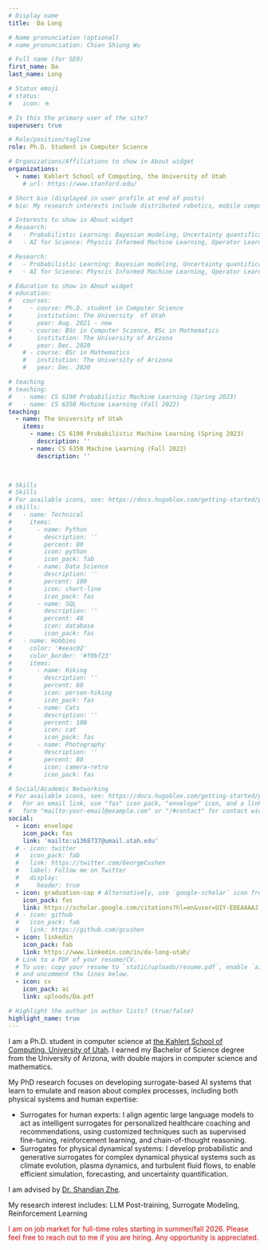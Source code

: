 ```yaml
---
# Display name
title:  Da Long

# Name pronunciation (optional)
# name_pronunciation: Chien Shiung Wu

# Full name (for SEO)
first_name: Da
last_name: Long

# Status emoji
# status:
#   icon: ☕️

# Is this the primary user of the site?
superuser: true

# Role/position/tagline
role: Ph.D. Student in Computer Science

# Organizations/Affiliations to show in About widget
organizations:
  - name: Kahlert School of Computing, the University of Utah
    # url: https://www.stanford.edu/

# Short bio (displayed in user profile at end of posts)
# bio: My research interests include distributed robotics, mobile computing and programmable matter.

# Interests to show in About widget
# Research:
#   - Probabilistic Learning: Bayesian modeling, Uncertainty quantification, Approximate inference, Gaussian Process
#   - AI for Science: Physcis Informed Machine Learning, Operator Learning, ODE/PDEs discovery, Surrogate Modeling

# Research:
#   - Probabilistic Learning: Bayesian modeling, Uncertainty quantification, 
#   - AI for Science: Physcis Informed Machine Learning, Operator Learning, 

# Education to show in About widget
# education:
#   courses:
#     - course: Ph.D. student in Computer Science
#       institution: The University  of Utah
#       year: Aug. 2021 - now
#     - course: BSc in Computer Science, BSc in Mathematics
#       institution: The University of Arizona
#       year: Dec. 2020 
    # - course: BSc in Mathematics
    #   institution: The University of Arizona
    #   year: Dec. 2020 

# teaching
# teaching:
#   - name: CS 6190 Probabilistic Machine Learning (Spring 2023)
#   - name: CS 6350 Machine Learning (Fall 2022)
teaching:
  - name: The University of Utah
    items:
      - name: CS 6190 Probabilistic Machine Learning (Spring 2023)
        description: ''
      - name: CS 6350 Machine Learning (Fall 2022)
        description: ''
     


# Skills
# Skills
# For available icons, see: https://docs.hugoblox.com/getting-started/page-builder/#icons
# skills:
#   - name: Technical
#     items:
#       - name: Python
#         description: ''
#         percent: 80
#         icon: python
#         icon_pack: fab
#       - name: Data Science
#         description: ''
#         percent: 100
#         icon: chart-line
#         icon_pack: fas
#       - name: SQL
#         description: ''
#         percent: 40
#         icon: database
#         icon_pack: fas
#   - name: Hobbies
#     color: '#eeac02'
#     color_border: '#f0bf23'
#     items:
#       - name: Hiking
#         description: ''
#         percent: 60
#         icon: person-hiking
#         icon_pack: fas
#       - name: Cats
#         description: ''
#         percent: 100
#         icon: cat
#         icon_pack: fas
#       - name: Photography
#         description: ''
#         percent: 80
#         icon: camera-retro
#         icon_pack: fas

# Social/Academic Networking
# For available icons, see: https://docs.hugoblox.com/getting-started/page-builder/#icons
#   For an email link, use "fas" icon pack, "envelope" icon, and a link in the
#   form "mailto:your-email@example.com" or "/#contact" for contact widget.
social:
  - icon: envelope
    icon_pack: fas
    link: 'mailto:u1368737@umail.utah.edu'
  # - icon: twitter
  #   icon_pack: fab
  #   link: https://twitter.com/GeorgeCushen
  #   label: Follow me on Twitter
  #   display:
  #     header: true
  - icon: graduation-cap # Alternatively, use `google-scholar` icon from `ai` icon pack
    icon_pack: fas
    link: https://scholar.google.com/citations?hl=en&user=UIY-EDEAAAAJ
  # - icon: github
  #   icon_pack: fab
  #   link: https://github.com/gcushen
  - icon: linkedin
    icon_pack: fab
    link: https://www.linkedin.com/in/da-long-utah/
  # Link to a PDF of your resume/CV.
  # To use: copy your resume to `static/uploads/resume.pdf`, enable `ai` icons in `params.yaml`,
  # and uncomment the lines below.
  - icon: cv
    icon_pack: ai
    link: uploads/Da.pdf

# Highlight the author in author lists? (true/false)
highlight_name: true
---
```

I am a Ph.D. student in computer science at [the Kahlert School of Computing, University of Utah](https://www.cs.utah.edu/). I earned my Bachelor of Science degree from the University of Arizona, with double majors in computer science and mathematics. 

My PhD research focuses on developing surrogate-based AI systems that learn to emulate and reason about complex processes, including both physical systems and human expertise:
  + Surrogates for human experts: I align agentic large language models to act as intelligent surrogates for personalized healthcare coaching and recommendations, using customized techniques such as supervised fine-tuning, reinforcement learning, and chain-of-thought reasoning.  
  + Surrogates for physical dynamical systems: I develop probabilistic and generative surrogates for complex dynamical physical systems such as climate evolution, plasma dynamics, and turbulent fluid flows, to enable efficient simulation, forecasting, and uncertainty quantification.

I am advised by [Dr. Shandian Zhe](https://users.cs.utah.edu/~zhe/).

My research interest includes: LLM Post-training, Surrogate Modeling, Reinforcement Learning

<span style="color: red;">I am on job market for full-time roles starting in summer/fall 2026. Please feel free to reach out to me if you are hiring. Any opportunity is appreciated. </span>


